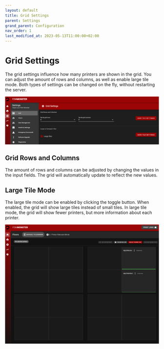 ```yaml
---
layout: default
title: Grid Settings
parent: Settings
grand_parent: Configuration
nav_order: 1
last_modified_at: 2023-05-13T11:00:00+02:00
---
```


# Grid Settings

The grid settings influence how many printers are shown in the grid.
You can adjust the amount of rows and columns, as well as enable large tile mode.
Both types of settings can be changed on the fly, without restarting the server.

![img.png](grid_settings.png)

## Grid Rows and Columns

The amount of rows and columns can be adjusted by changing the values in the input fields.
The grid will automatically update to reflect the new values.

## Large Tile Mode

The large tile mode can be enabled by clicking the toggle button.
When enabled, the grid will show large tiles instead of small tiles.
In large tile mode, the grid will show fewer printers, but more information about each printer.

![img.png](grid_settings_largetilemode.png)
